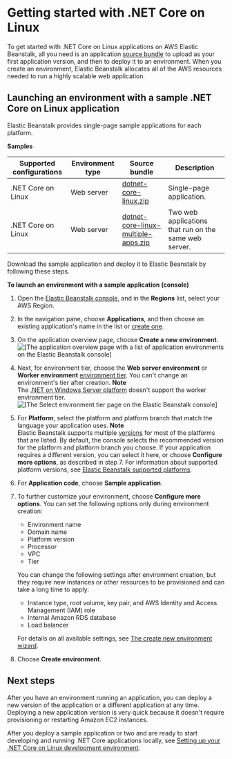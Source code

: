 # Getting started with \.NET Core on Linux<a name="dotnet-linux-getting-started"></a>

To get started with \.NET Core on Linux applications on AWS Elastic Beanstalk, all you need is an application [source bundle](applications-sourcebundle.md) to upload as your first application version, and then to deploy it to an environment\. When you create an environment, Elastic Beanstalk allocates all of the AWS resources needed to run a highly scalable web application\.

## Launching an environment with a sample \.NET Core on Linux application<a name="dotnet-linux-getstarted-samples"></a>

Elastic Beanstalk provides single\-page sample applications for each platform\.

 


**Samples**  

|  Supported configurations  |  Environment type  |  Source bundle  |  Description  | 
| --- | --- | --- | --- | 
|  \.NET Core on Linux  |  Web server  |  [dotnet\-core\-linux\.zip](samples/dotnet-core-linux.zip)  |  Single\-page application\.  | 
|  \.NET Core on Linux  |  Web server  |  [dotnet\-core\-linux\-multiple\-apps\.zip](samples/dotnet-core-linux-multiple-apps.zip)  |  Two web applications that run on the same web server\.  | 

Download the sample application and deploy it to Elastic Beanstalk by following these steps\.

**To launch an environment with a sample application \(console\)**

1. Open the [Elastic Beanstalk console](https://console.aws.amazon.com/elasticbeanstalk), and in the **Regions** list, select your AWS Region\.

1. In the navigation pane, choose **Applications**, and then choose an existing application's name in the list or [create one](applications.md)\.

1. On the application overview page, choose **Create a new environment**\.  
![\[The application overview page with a list of application environments on the Elastic Beanstalk console\]](http://docs.aws.amazon.com/elasticbeanstalk/latest/dg/images/applications-mgmt-environments.png)

1. Next, for environment tier, choose the **Web server environment** or **Worker environment** [environment tier](concepts.md#concepts-tier)\. You can't change an environment's tier after creation\.
**Note**  
The [\.NET on Windows Server platform](create_deploy_NET.md) doesn't support the worker environment tier\.  
![\[The Select environment tier page on the Elastic Beanstalk console\]](http://docs.aws.amazon.com/elasticbeanstalk/latest/dg/images/wizard-choosetier.png)

1. For **Platform**, select the platform and platform branch that match the language your application uses\.
**Note**  
Elastic Beanstalk supports multiple [versions](concepts.platforms.md) for most of the platforms that are listed\. By default, the console selects the recommended version for the platform and platform branch you choose\. If your application requires a different version, you can select it here, or choose **Configure more options**, as described in step 7\. For information about supported platform versions, see [Elastic Beanstalk supported platforms](concepts.platforms.md)\.

1. For **Application code**, choose **Sample application**\.

1. To further customize your environment, choose **Configure more options**\. You can set the following options only during environment creation:
   + Environment name
   + Domain name
   + Platform version
   + Processor
   + VPC
   + Tier

   You can change the following settings after environment creation, but they require new instances or other resources to be provisioned and can take a long time to apply:
   + Instance type, root volume, key pair, and AWS Identity and Access Management \(IAM\) role
   + Internal Amazon RDS database
   + Load balancer

   For details on all available settings, see [The create new environment wizard](environments-create-wizard.md)\.

1. Choose **Create environment**\.

## Next steps<a name="dotnet-linux-getstarted-next"></a>

After you have an environment running an application, you can deploy a new version of the application or a different application at any time\. Deploying a new application version is very quick because it doesn't require provisioning or restarting Amazon EC2 instances\.

After you deploy a sample application or two and are ready to start developing and running \.NET Core applications locally, see [Setting up your \.NET Core on Linux development environment](dotnet-linux-devenv.md)\.